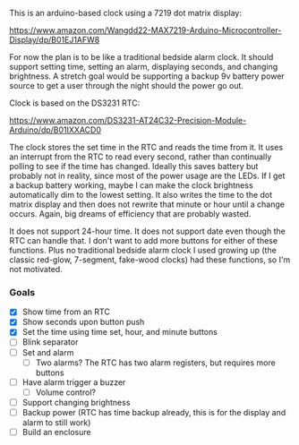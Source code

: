 This is an arduino-based clock using a 7219 dot matrix display:

https://www.amazon.com/Wangdd22-MAX7219-Arduino-Microcontroller-Display/dp/B01EJ1AFW8

For now the plan is to be like a traditional bedside alarm clock.  It
should support setting time, setting an alarm, displaying seconds, and
changing brightness.  A stretch goal would be supporting a backup 9v
battery power source to get a user through the night should the power go
out.

Clock is based on the DS3231 RTC:

https://www.amazon.com/DS3231-AT24C32-Precision-Module-Arduino/dp/B01IXXACD0

The clock stores the set time in the RTC and reads the time from it.  It
uses an interrupt from the RTC to read every second, rather than
continually polling to see if the time has changed.  Ideally this saves
battery but probably not in reality, since most of the power usage are
the LEDs.  If I get a backup battery working, maybe I can make the clock
brightness automatically dim to the lowest setting.  It also writes the
time to the dot matrix display and then does not rewrite that minute or
hour until a change occurs.  Again, big dreams of efficiency that are
probably wasted.

It does not support 24-hour time.  It does not support date even though
the RTC can handle that.  I don't want to add more buttons for either of
these functions.  Plus no traditional bedside alarm clock I used growing
up (the classic red-glow, 7-segment, fake-wood clocks) had these
functions, so I'm not motivated.


### Goals

- [x] Show time from an RTC
- [x] Show seconds upon button push
- [x] Set the time using time set, hour, and minute buttons
- [ ] Blink separator
- [ ] Set and alarm
  - [ ] Two alarms? The RTC has two alarm registers, but requires more
    buttons
- [ ] Have alarm trigger a buzzer
  - [ ] Volume control?
- [ ] Support changing brightness
- [ ] Backup power (RTC has time backup already, this is for the display
  and alarm to still work)
- [ ] Build an enclosure
